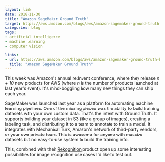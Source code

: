 ```yaml
---
layout: link
date: 2018-11-30
title: "Amazon SageMaker Ground Truth"
target: https://aws.amazon.com/blogs/aws/amazon-sagemaker-ground-truth-build-highly-accurate-datasets-and-reduce-labeling-costs-by-up-to-70/
categories: blog
tags:
- artificial intelligence
- machine learning
- computer vision

links:
- url: https://aws.amazon.com/blogs/aws/amazon-sagemaker-ground-truth-build-highly-accurate-datasets-and-reduce-labeling-costs-by-up-to-70/
  title: "Amazon SageMaker Ground Truth"
---
```


This week was Amazon's annual re:Invent conference, where they release _n + 10_ new products for AWS (where _n_ is the number of products launched at last year's event). It's mind-boggling how many new things they can ship each year.

SageMaker was launched last year as a platform for automating machine learning pipelines. One of the missing pieces was the ability to build training datasets with your own custom data. That's the intent with Ground Truth. It supports building your dataset in S3 (like a group of images), creating a labeling task, and distributing it to a team to annotate to train a model. It integrates with Mechanical Turk, Amazon's network of third-party vendors, or your own private team. This is awesome for anyone with massive datasets but no easy-to-use system to build the training info.

This, combined with their [Rekognition](https://aws.amazon.com/rekognition/) product open up some interesting possibilities for image recognition use cases I'd like to test out.